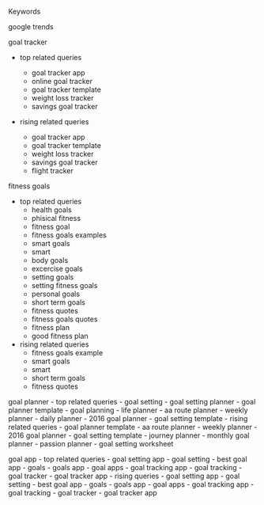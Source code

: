 Keywords

google trends

goal tracker
 - top related queries
 	- goal tracker app
 	- online goal tracker
 	- goal tracker template
 	- weight loss tracker
 	- savings goal tracker

 - rising related queries
 	- goal tracker app
 	- goal tracker template
 	- weight loss tracker
 	- savings goal tracker
 	- flight tracker

fitness goals
 - top related queries
 	- health goals
 	- phisical fitness
 	- fitness goal
 	- fitness goals examples
 	- smart goals
 	- smart
 	- body goals
 	- excercise goals
 	- setting goals
 	- setting fitness goals
 	- personal goals
 	- short term goals
 	- fitness quotes
 	- fitness goals quotes
 	- fitness plan
 	- good fitness plan
 - rising related queries
 	- fitness goals example
 	- smart goals
 	- smart
 	- short term goals
 	- fitness quotes

 goal planner
 	- top related queries
 		- goal setting
 		- goal setting planner
 		- goal planner template
 		- goal planning
 		- life planner
 		- aa route planner
 		- weekly planner
 		- daily planner
 		- 2016 goal planner
 		- goal setting template
 	- rising related queries
 		- goal planner template
 		- aa route planner
 		- weekly planner
 		- 2016 goal planner
 		- goal setting template
 		- journey planner
 		- monthly goal planner
 		- passion planner
 		- goal setting worksheet

 goal app
 	- top related queries
 		- goal setting app
 		- goal setting
 		- best goal app
 		- goals
 		- goals app
 		- goal apps
 		- goal tracking app
 		- goal tracking
 		- goal tracker
 		- goal tracker app
 	- rising queries
 		- goal setting app
 		- goal setting
 		- best goal app
 		- goals
 		- goals app
 		- goal apps
 		- goal tracking app
 		- goal tracking
 		- goal tracker
 		- goal tracker app